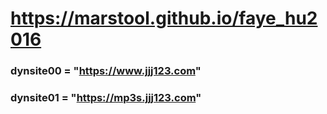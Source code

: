 # https://marstool.github.io/faye_hu2016

### dynsite00 = "https://www.jjj123.com"
### dynsite01 = "https://mp3s.jjj123.com"
